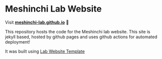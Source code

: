 
# Meshinchi Lab Website

Visit **[meshinchi-lab.github.io](https://meshinchi-lab.github.io)** 🚀

This repository hosts the code for the Meshinchi lab website. This site is jekyll based, hosted by github pages and uses github actions for automated deployment!

It was built using [Lab Website Template](https://greene-lab.gitbook.io/lab-website-template-docs)
